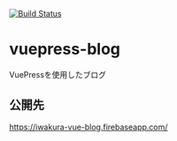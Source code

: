 [![Build Status](https://travis-ci.org/MasanoriIwakura/vuepress-blog.svg?branch=master)](https://travis-ci.org/MasanoriIwakura/vuepress-blog)

# vuepress-blog

VuePressを使用したブログ

## 公開先

https://iwakura-vue-blog.firebaseapp.com/